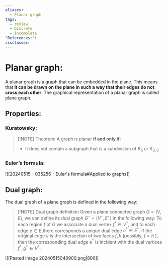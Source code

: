 ```yaml
---
aliases:
  - Planar graph
tags:
  - review
  - Discrete
  - incomplete
"References:": 
cssclasses:
---
```

# Planar graph: 
A planar graph is a graph that can be embedded in the plane. This means that **it can be drawn on the plane in such a way that their edges do not cross each other**. 
The graphical representation of a planar graph is called plane graph. 

## Properties:
### Kuratowsky: 

> [!NOTE] Theorem:
> A graph is planar **if and only if**: 
> + It does not contain a subgraph that is a subdivision of $K_5$ or $K_{3,3}$

### Euler’s formula: 
![[20240515 - 035256 - Euler's formula#Applied to graphs]]

## Dual graph: 
The dual graph of a plane graph is defined in the following way: 

> [!NOTE] Dual graph definition
> Given a plane connected graph $G=(V, E)$, we can define its dual graph $G^{\star}=\left(V^{\star}, E^{\star}\right)$ in the following way: To each region $f$ of $G$ we associate a dual vertex $f^* \in V^*$, and to each edge $e \in E$,there corresponds a unique dual edge $e^* \in E^*$. If the original edge $e$ is the intersection of two faces $f, h$ (possibly, $f=h$ ), then the corresponding dual edge $e^*$ is incident with the dual vertices $f^*, g^* \in V^*$.

![[Pasted image 20240515040900.png|800]]